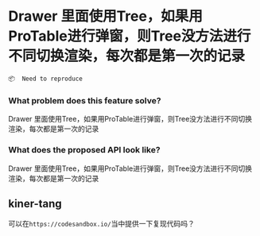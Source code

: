 # Drawer 里面使用Tree，如果用ProTable进行弹窗，则Tree没方法进行不同切换渲染，每次都是第一次的记录

`📦  Need to reproduce`

### What problem does this feature solve?

Drawer 里面使用Tree，如果用ProTable进行弹窗，则Tree没方法进行不同切换渲染，每次都是第一次的记录

### What does the proposed API look like?

Drawer 里面使用Tree，如果用ProTable进行弹窗，则Tree没方法进行不同切换渲染，每次都是第一次的记录

<!-- generated by ant-design-issue-helper. DO NOT REMOVE -->

## kiner-tang

可以在`https://codesandbox.io/`当中提供一下复现代码吗？
